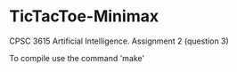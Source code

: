 # TicTacToe-Minimax
 CPSC 3615 Artificial Intelligence. Assignment 2 (question 3)

 To compile use the command 'make'


